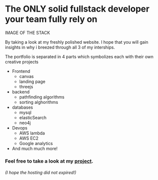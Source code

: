 # The ONLY solid fullstack developer your team fully rely on

 IMAGE OF THE STACK


By taking a look at my freshly polished website. I hope that you will gain insights in why i breezed through all 3 of my interships.

The portfolio is separated in 4 parts which symbolizes each with their own creative projects

+ Frontend
  + canvas 
  + landing page
  + threejs
+ backend
  + pathfinding algorithms
  + sorting alghorithms
+ databases
  + mysql
  + elasticSearch
  + neo4j
+ Devops
  + AWS lambda 
  + AWS EC2
  + Google analytics
+ And much much more!

### Feel free to take a look at my [project](https://www.yanKevin.com).
###### (I hope the hosting did not expired!)